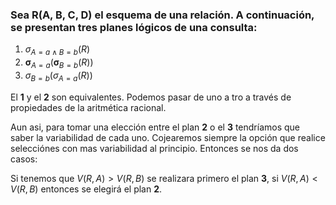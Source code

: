 ### Sea R(A, B, C, D) el esquema de una relación. A continuación, se presentan tres planes lógicos de una consulta:
1. $\sigma_{A=a \wedge B=b}(R)$
2. $\mathbf{\sigma}_{A=a}\left(\mathbf{\sigma}_{B=b}(R)\right)$
3. $\sigma_{B=b}\left(\sigma_{A=a}(R)\right)$

El __1__ y el __2__ son equivalentes. Podemos pasar de uno a tro a través de propiedades de la aritmética racional. 

Aun asi, para tomar una elección entre el plan __2__ o el __3__ tendríamos que saber la variabilidad de cada uno. Cojearemos siempre la opción que realice selecciónes con mas variabilidad al principio. Entonces se nos da dos casos:

Si tenemos que $V(R,A)>V(R,B)$ se realizara primero el plan __3__, si $V(R,A)<V(R,B)$ entonces se elegirá el plan __2__.
